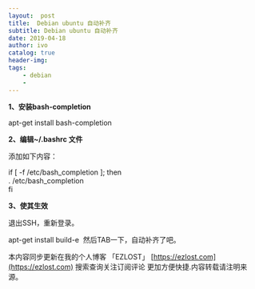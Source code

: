 ```yaml
---
layout:  post
title:  Debian ubuntu 自动补齐
subtitle: Debian ubuntu 自动补齐 
date: 2019-04-18
author: ivo
catalog: true
header-img:
tags:
    - debian
    - 
---
```

**1、安装bash-completion**

apt-get install bash-completion

**2、编辑~/.bashrc 文件**

添加如下内容：

if [ -f /etc/bash_completion ]; then  
. /etc/bash_completion  
fi

**3、使其生效**

退出SSH，重新登录。

apt-get install build-e  然后TAB一下，自动补齐了吧。



本内容同步更新在我的个人博客 「EZLOST」 [https://ezlost.com](https://ezlost.com)  搜索查询关注订阅评论 更加方便快捷.内容转载请注明来源。

